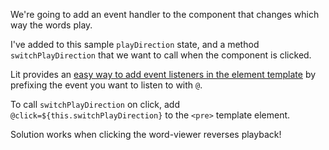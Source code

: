We're going to add an event handler to the component that changes which way the words play.

I've added to this sample `playDirection` state, and a method `switchPlayDirection` that we want to call when the component is clicked.

Lit provides an [easy way to add event listeners in the element template](http://localhost:5415/docs/components/events/#adding-event-listeners-in-the-element-template) by prefixing the event you want to listen to with `@`.

To call `switchPlayDirection` on click, add `@click=${this.switchPlayDirection}` to the `<pre>` template element.

Solution works when clicking the word-viewer reverses playback!
